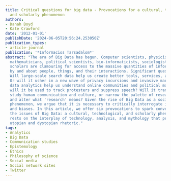 ```yaml
---
title: Critical questions for big data - Provocations for a cultural, technological,
  and scholarly phenomenon
authors:
- Danah Boyd
- Kate Crawford
date: '2012-01-01'
publishDate: '2024-06-05T20:56:24.253050Z'
publication_types:
- article-journal
publication: '*Informacios Tarsadalom*'
abstract: "The era of Big Data has begun. Computer scientists, physicists, economists,
  mathematicians, political scientists, bio-informaticists, sociologists, and other
  scholars are clamouring for access to the massive quantities of information produced
  by and about people, things, and their interactions. Significant questions emerge.
  Will large-scale search data help us create better tools, services, and public goods?
  Or will it usher in a new wave of privacy incursions and invasive marketing? Will
  data analytics help us understand online communities and political movements? Or
  will it be used to track protesters and suppress speech? Will it transform how we
  study human communication and culture, or narrow the palette of research options
  and alter what 'research' means? Given the rise of Big Data as a socio-technical
  phenomenon, we argue that it is necessary to critically interrogate its assumptions
  and biases. In this article, we offer six provocations to spark conversations about
  the issues of Big Data: a cultural, technological, and scholarly phenomenon that
  rests on the interplay of technology, analysis, and mythology that provokes extensive
  utopian and dystopian rhetoric."
tags:
- Analytics
- Big Data
- Communication studies
- Epistemology
- Ethics
- Philosophy of science
- Social media
- Social network sites
- Twitter
---
```

